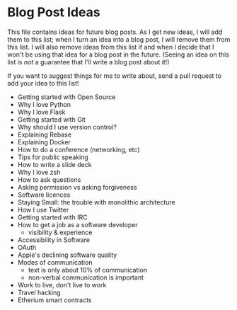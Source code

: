 # Blog Post Ideas

This file contains ideas for future blog posts. As I get new ideas, I will
add them to this list; when I turn an idea into a blog post, I will remove
them from this list. I will also remove ideas from this list if and when I
decide that I won't be using that idea for a blog post in the future.
(Seeing an idea on this list is *not* a guarantee that I'll write a blog post
about it!)

If you want to suggest things for me to write about, send a pull request to
add your idea to this list!

* Getting started with Open Source
* Why I love Python
* Why I love Flask
* Getting started with Git
* Why should I use version control?
* Explaining Rebase
* Explaining Docker
* How to do a conference (networking, etc)
* Tips for public speaking
* How to write a slide deck
* Why I love zsh
* How to ask questions
* Asking permission vs asking forgiveness
* Software licences
* Staying Small: the trouble with monolithic architecture
* How I use Twitter
* Getting started with IRC
* How to get a job as a software developer
  * visibility & experience
* Accessibility in Software
* OAuth
* Apple's declining software quality
* Modes of communication
  * text is only about 10% of communication
  * non-verbal communication is important
* Work to live, don't live to work
* Travel hacking
* Etherium smart contracts


